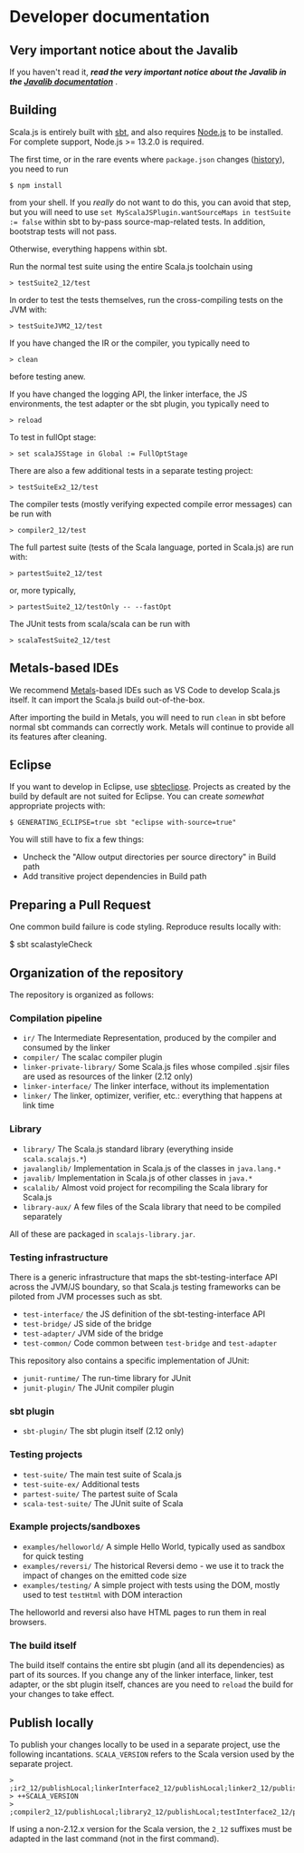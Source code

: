 # Developer documentation

## Very important notice about the Javalib

If you haven't read it, ***read the very important notice about the Javalib
in the [Javalib documentation](./JAVALIB.md)*** .

## Building

Scala.js is entirely built with [sbt](https://www.scala-sbt.org/), and also
requires [Node.js](https://nodejs.org/en/) to be installed. For complete
support, Node.js >= 13.2.0 is required.

The first time, or in the rare events where `package.json` changes
([history](https://github.com/scala-js/scala-js/commits/main/package.json)),
you need to run

    $ npm install

from your shell. If you *really* do not want to do this, you can avoid that
step, but you will need to use
`set MyScalaJSPlugin.wantSourceMaps in testSuite := false` within sbt to
by-pass source-map-related tests. In addition, bootstrap tests will not pass.

Otherwise, everything happens within sbt.

Run the normal test suite using the entire Scala.js toolchain using

    > testSuite2_12/test

In order to test the tests themselves, run the cross-compiling tests on the JVM
with:

    > testSuiteJVM2_12/test

If you have changed the IR or the compiler, you typically need to

    > clean

before testing anew.

If you have changed the logging API, the linker interface, the JS environments,
the test adapter or the sbt plugin, you typically need to

    > reload

To test in fullOpt stage:

    > set scalaJSStage in Global := FullOptStage

There are also a few additional tests in a separate testing project:

    > testSuiteEx2_12/test

The compiler tests (mostly verifying expected compile error messages) can be
run with

    > compiler2_12/test

The full partest suite (tests of the Scala language, ported in Scala.js) are
run with:

    > partestSuite2_12/test

or, more typically,

    > partestSuite2_12/testOnly -- --fastOpt

The JUnit tests from scala/scala can be run with

    > scalaTestSuite2_12/test

## Metals-based IDEs

We recommend [Metals](https://scalameta.org/metals/)-based IDEs such as VS Code
to develop Scala.js itself. It can import the Scala.js build out-of-the-box.

After importing the build in Metals, you will need to run `clean` in sbt before
normal sbt commands can correctly work. Metals will continue to provide all its
features after cleaning.

## Eclipse

If you want to develop in Eclipse, use
[sbteclipse](https://github.com/typesafehub/sbteclipse). Projects as created by
the build by default are not suited for Eclipse. You can create *somewhat*
appropriate projects with:

    $ GENERATING_ECLIPSE=true sbt "eclipse with-source=true"

You will still have to fix a few things:

* Uncheck the "Allow output directories per source directory" in Build path
* Add transitive project dependencies in Build path

## Preparing a Pull Request

One common build failure is code styling. Reproduce results locally with:

   $ sbt scalastyleCheck

## Organization of the repository

The repository is organized as follows:

### Compilation pipeline

* `ir/` The Intermediate Representation, produced by the compiler and consumed by the linker
* `compiler/` The scalac compiler plugin
* `linker-private-library/` Some Scala.js files whose compiled .sjsir files are used as resources of the linker (2.12 only)
* `linker-interface/` The linker interface, without its implementation
* `linker/` The linker, optimizer, verifier, etc.: everything that happens at link time

### Library

* `library/` The Scala.js standard library (everything inside `scala.scalajs.*`)
* `javalanglib/` Implementation in Scala.js of the classes in `java.lang.*`
* `javalib/` Implementation in Scala.js of other classes in `java.*`
* `scalalib/` Almost void project for recompiling the Scala library for Scala.js
* `library-aux/` A few files of the Scala library that need to be compiled separately

All of these are packaged in `scalajs-library.jar`.

### Testing infrastructure

There is a generic infrastructure that maps the sbt-testing-interface API
across the JVM/JS boundary, so that Scala.js testing frameworks can be piloted
from JVM processes such as sbt.

* `test-interface/` the JS definition of the sbt-testing-interface API
* `test-bridge/` JS side of the bridge
* `test-adapter/` JVM side of the bridge
* `test-common/` Code common between `test-bridge` and `test-adapter`

This repository also contains a specific implementation of JUnit:

* `junit-runtime/` The run-time library for JUnit
* `junit-plugin/` The JUnit compiler plugin

### sbt plugin

* `sbt-plugin/` The sbt plugin itself (2.12 only)

### Testing projects

* `test-suite/` The main test suite of Scala.js
* `test-suite-ex/` Additional tests
* `partest-suite/` The partest suite of Scala
* `scala-test-suite/` The JUnit suite of Scala

### Example projects/sandboxes

* `examples/helloworld/` A simple Hello World, typically used as sandbox for quick testing
* `examples/reversi/` The historical Reversi demo - we use it to track the impact of changes on the emitted code size
* `examples/testing/` A simple project with tests using the DOM, mostly used to test `testHtml` with DOM interaction

The helloworld and reversi also have HTML pages to run them in real browsers.

### The build itself

The build itself contains the entire sbt plugin (and all its dependencies) as
part of its sources.
If you change any of the linker interface, linker,
test adapter, or the sbt plugin itself, chances are you need to `reload` the
build for your changes to take effect.

## Publish locally

To publish your changes locally to be used in a separate project, use the
following incantations.
`SCALA_VERSION` refers to the Scala version used by the separate project.

    > ;ir2_12/publishLocal;linkerInterface2_12/publishLocal;linker2_12/publishLocal;testAdapter2_12/publishLocal;sbtPlugin/publishLocal;javalib/publishLocal;javalibintf/publishLocal
    > ++SCALA_VERSION
    > ;compiler2_12/publishLocal;library2_12/publishLocal;testInterface2_12/publishLocal;testBridge2_12/publishLocal;jUnitRuntime2_12/publishLocal;jUnitPlugin2_12/publishLocal

If using a non-2.12.x version for the Scala version, the `2_12` suffixes must be adapted in the last command (not in the first command).
